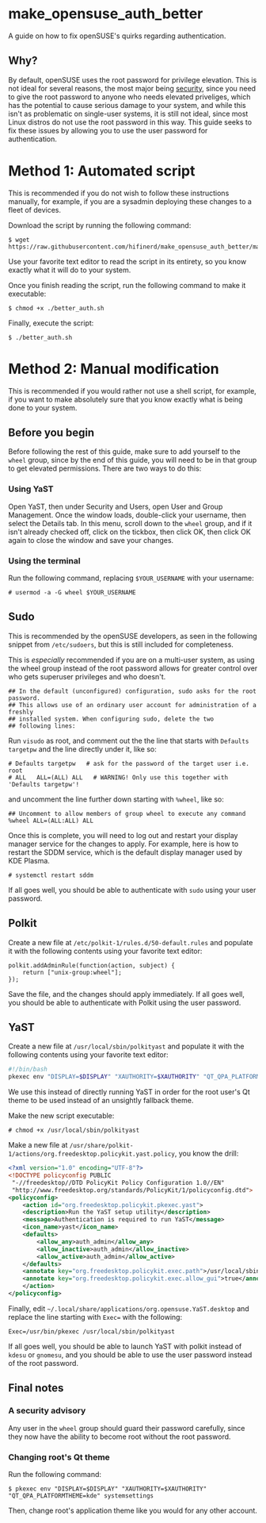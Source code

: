 # make_opensuse_auth_better
A guide on how to fix openSUSE's quirks regarding authentication.

## Why?
By default, openSUSE uses the root password for privilege elevation. This is not ideal for several reasons, the most major being [security](https://apple.stackexchange.com/questions/192365/is-it-ok-to-use-the-root-user-as-a-normal-user/192422#192422), since you need to give the root password to anyone who needs elevated priveliges, which has the potential to cause serious damage to your system, and while this isn't as problematic on single-user systems, it is still not ideal, since most Linux distros do not use the root password in this way.
This guide seeks to fix these issues by allowing you to use the user password for authentication.

# Method 1: Automated script
This is recommended if you do not wish to follow these instructions manually, for example, if you are a sysadmin deploying these changes to a fleet of devices.

Download the script by running the following command:
```
$ wget https://raw.githubusercontent.com/hifinerd/make_opensuse_auth_better/main/better_auth.sh
```
Use your favorite text editor to read the script in its entirety, so you know exactly what it will do to your system.

Once you finish reading the script, run the following command to make it executable:
```
$ chmod +x ./better_auth.sh
```
Finally, execute the script:
```
$ ./better_auth.sh
```
# Method 2: Manual modification
This is recommended if you would rather not use a shell script, for example, if you want to make absolutely sure that you know exactly what is being done to your system.
## Before you begin

Before following the rest of this guide, make sure to add yourself to the `wheel` group, since by the end of this guide, you will need to be in that group to get elevated permissions.
There are two ways to do this:

### Using YaST
Open YaST, then under Security and Users, open User and Group Management. Once the window loads, double-click your username, then select the Details tab.
In this menu, scroll down to the `wheel` group, and if it isn't already checked off, click on the tickbox, then click OK, then click OK again to close the window and save your changes.

### Using the terminal
Run the following command, replacing `$YOUR_USERNAME` with your username:
```
# usermod -a -G wheel $YOUR_USERNAME
```

## Sudo
This is recommended by the openSUSE developers, as seen in the following snippet from `/etc/sudoers`, but this is still included for completeness.

This is *especially* recommended if you are on a multi-user system, as using the wheel group instead of the root password allows for greater control over who gets superuser privileges and who doesn't.
```
## In the default (unconfigured) configuration, sudo asks for the root password.
## This allows use of an ordinary user account for administration of a freshly
## installed system. When configuring sudo, delete the two
## following lines:
```
Run `visudo` as root, and comment out the the line that starts with `Defaults targetpw` and the line directly under it, like so:
```
# Defaults targetpw   # ask for the password of the target user i.e. root
# ALL   ALL=(ALL) ALL   # WARNING! Only use this together with 'Defaults targetpw'!
```
and uncomment the line further down starting with `%wheel`, like so:
```
## Uncomment to allow members of group wheel to execute any command
%wheel ALL=(ALL:ALL) ALL
```
Once this is complete, you will need to log out and restart your display manager service for the changes to apply. For example, here is how to restart the SDDM service, which is the default display manager used by KDE Plasma.
```
# systemctl restart sddm
```
If all goes well, you should be able to authenticate with `sudo` using your user password.

## Polkit
Create a new file at `/etc/polkit-1/rules.d/50-default.rules` and populate it with the following contents using your favorite text editor:
```
polkit.addAdminRule(function(action, subject) {
    return ["unix-group:wheel"];
});
```
Save the file, and the changes should apply immediately. If all goes well, you should be able to authenticate with Polkit using the user password.
## YaST
Create a new file at `/usr/local/sbin/polkityast` and populate it with the following contents using your favorite text editor:
```bash
#!/bin/bash
pkexec env "DISPLAY=$DISPLAY" "XAUTHORITY=$XAUTHORITY" "QT_QPA_PLATFORMTHEME=kde" /sbin/yast2
```
We use this instead of directly running YaST in order for the root user's Qt theme to be used instead of an unsightly fallback theme.

Make the new script executable:
```
# chmod +x /usr/local/sbin/polkityast
```

Make a new file at `/usr/share/polkit-1/actions/org.freedesktop.policykit.yast.policy`, you know the drill:
```xml
<?xml version="1.0" encoding="UTF-8"?>
<!DOCTYPE policyconfig PUBLIC
 "-//freedesktop//DTD PolicyKit Policy Configuration 1.0//EN"
 "http://www.freedesktop.org/standards/PolicyKit/1/policyconfig.dtd">
<policyconfig>
    <action id="org.freedesktop.policykit.pkexec.yast">
    <description>Run the YaST setup utility</description>
    <message>Authentication is required to run YaST</message>
    <icon_name>yast</icon_name>
    <defaults>
        <allow_any>auth_admin</allow_any>
        <allow_inactive>auth_admin</allow_inactive>
        <allow_active>auth_admin</allow_active>
    </defaults>
    <annotate key="org.freedesktop.policykit.exec.path">/usr/local/sbin/polkityast</annotate>
    <annotate key="org.freedesktop.policykit.exec.allow_gui">true</annotate>
    </action>
</policyconfig>
```
Finally, edit `~/.local/share/applications/org.opensuse.YaST.desktop` and replace the line starting with `Exec=` with the following:
```
Exec=/usr/bin/pkexec /usr/local/sbin/polkityast
```
If all goes well, you should be able to launch YaST with polkit instead of `kdesu` or `gnomesu`, and you should be able to use the user password instead of the root password.

## Final notes
### A security advisory
Any user in the `wheel` group should guard their password carefully, since they now have the ability to become root without the root password.
### Changing root's Qt theme
Run the following command:
```
$ pkexec env "DISPLAY=$DISPLAY" "XAUTHORITY=$XAUTHORITY" "QT_QPA_PLATFORMTHEME=kde" systemsettings
```
Then, change root's application theme like you would for any other account.
